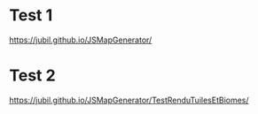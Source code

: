 # Test 1
https://jubil.github.io/JSMapGenerator/

# Test 2
https://jubil.github.io/JSMapGenerator/TestRenduTuilesEtBiomes/
